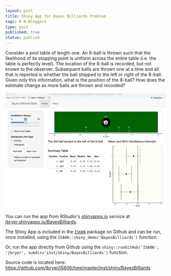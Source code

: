 ```yaml
---
layout: post
title: Shiny App for Bayes Billiards Problem
tags: R R-Bloggers
type: post
published: true
status: publish
---
```


Consider a pool table of length one. An 8-ball is thrown such that the likelihood of its stopping point is uniform across the entire table (i.e. the table is perfectly level). The location of the 8-ball is recorded, but not known to the observer. Subsequent balls are thrown one at a time and all that is reported is whether the ball stopped to the left or right of the 8-ball. Given only this information, what is the position of the 8-ball? How does the estimate change as more balls are thrown and recorded?

![Bayes Billiards Shiny App Screenshot](/images/BayesBilliardsShiny.png)

You can run the app from RStudio's [shinyapps.io](https://jbryer.shinyapps.io/BayesBilliards/) service at [jbryer.shinyapps.io/BayesBilliards](https://jbryer.shinyapps.io/BayesBilliards).

The Shiny App is included in the [`IS606`](https://github.com/jbryer/IS606) package on Github and can be run, once installed, using the `IS606::shiny_demo('BayesBilliards')` function.

Or, run the app directly from Github using the `shiny::runGitHub('IS606', 'jbryer', subdir='inst/shiny/BayesBilliards')` function.

Source code is located here: https://github.com/jbryer/IS606/tree/master/inst/shiny/BayesBilliards

